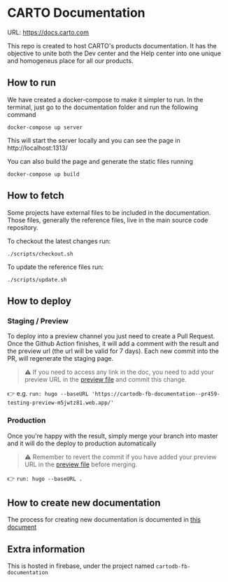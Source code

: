 # CARTO Documentation

URL: https://docs.carto.com

This repo is created to host CARTO's products documentation. It has the objective to unite both the Dev center and the Help center into one unique and homogeneus place for all our products.

## How to run

We have created a docker-compose to make it simpler to run. In the terminal, just go to the documentation folder and run the following command

```
docker-compose up server
```

This will start the server locally and you can see the page in http://localhost:1313/

You can also build the page and generate the static files running

```
docker-compose up build
```

## How to fetch

Some projects have external files to be included in the documentation. Those files, generally the reference files, live in the main source code repository.

To checkout the latest changes run:

```
./scripts/checkout.sh
```

To update the reference files run:

```
./scripts/update.sh
```

## How to deploy

### Staging / Preview

To deploy into a preview channel you just need to create a Pull Request. Once the Github Action finishes, it will add a comment with the result and the preview url (the url will be valid for 7 days). Each new commit into the PR, will regenerate the staging page.

> :warning: If you need to access any link in the doc, you need to add your preview URL in the [preview file](.github/workflows/preview.yml#L23) and commit this change.

:point_right: e.g. `run: hugo --baseURL 'https://cartodb-fb-documentation--pr459-testing-preview-m5jwtz81.web.app/'`

### Production

Once you're happy with the result, simply merge your branch into master and it will do the deploy to production automatically

> :warning: Remember to revert the commit if you have added your preview URL in the [preview file](.github/workflows/preview.yml#L23) before merging.

:point_right: `run: hugo --baseURL .`


## How to create new documentation

The process for creating new documentation is documented in [this document](ADDING-DOCUMENTATION.md)

## Extra information

This is hosted in firebase, under the project named `cartodb-fb-documentation`
